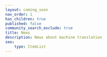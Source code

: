 ```yaml
---
layout: coming_soon
nav_order: 1
has_children: true
published: false
community_search_exclude: true
title: News
description: News about machine translation
seo:
    type: ItemList
---
```


